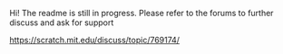 Hi! The readme is still in progress. Please refer to the forums to further discuss and ask for support

https://scratch.mit.edu/discuss/topic/769174/